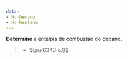 ```yaml
---
data:
- Hc-hexano
- Hc-heptano
---
```

**Determine** a entalpia de combustão do decano.

> - $\pu{6343 kJ}$


